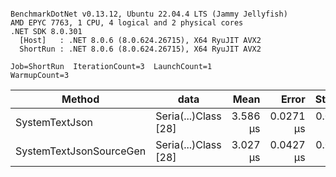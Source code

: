 ```

BenchmarkDotNet v0.13.12, Ubuntu 22.04.4 LTS (Jammy Jellyfish)
AMD EPYC 7763, 1 CPU, 4 logical and 2 physical cores
.NET SDK 8.0.301
  [Host]   : .NET 8.0.6 (8.0.624.26715), X64 RyuJIT AVX2
  ShortRun : .NET 8.0.6 (8.0.624.26715), X64 RyuJIT AVX2

Job=ShortRun  IterationCount=3  LaunchCount=1  
WarmupCount=3  

```
| Method                  | data                 | Mean     | Error     | StdDev    | Min      | Max      | Gen0   | Allocated |
|------------------------ |--------------------- |---------:|----------:|----------:|---------:|---------:|-------:|----------:|
| SystemTextJson          | Seria(...)Class [28] | 3.586 μs | 0.0271 μs | 0.0015 μs | 3.584 μs | 3.587 μs | 0.0229 |   2.07 KB |
| SystemTextJsonSourceGen | Seria(...)Class [28] | 3.027 μs | 0.0427 μs | 0.0023 μs | 3.025 μs | 3.029 μs | 0.0267 |    2.2 KB |

